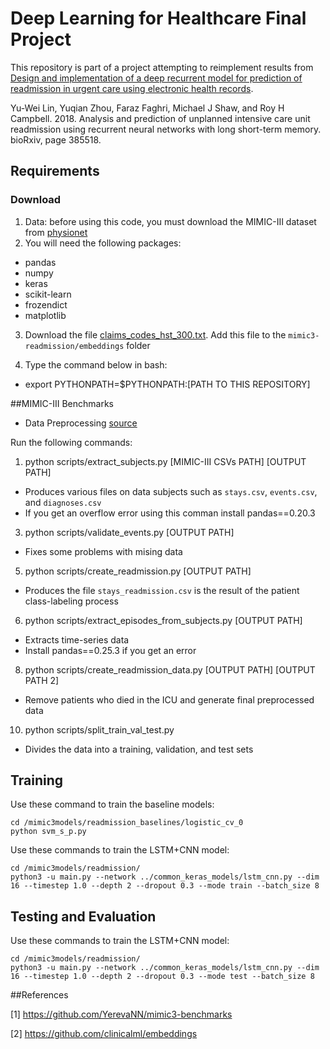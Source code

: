 # Deep Learning for Healthcare Final Project

This repository is part of a project attempting to reimplement results from [Design and implementation of a deep recurrent model for prediction of readmission in urgent care using electronic health records](https://ieeexplore.ieee.org/document/8791466).

Yu-Wei Lin, Yuqian Zhou, Faraz Faghri, Michael J Shaw, and Roy H Campbell. 2018. Analysis and prediction of unplanned intensive care unit readmission using recurrent neural networks with long short-term memory. bioRxiv, page 385518.

## Requirements

### Download
1.  Data: before using this code, you must download the MIMIC-III dataset from [physionet](https://physionet.org/content/mimiciii/1.4/)
2.  You will need the following packages:
- pandas
- numpy
- keras
- scikit-learn
- frozendict
- matplotlib

3.  Download the file [claims_codes_hst_300.txt](https://github.com/clinicalml/embeddings).  Add this file to the `mimic3-readmission/embeddings` folder

4.  Type the command below in bash:
- export PYTHONPATH=$PYTHONPATH:[PATH TO THIS REPOSITORY]

##MIMIC-III Benchmarks 
- Data Preprocessing [source](https://github.com/YerevaNN/mimic3-benchmarks)

Run the following commands:
1.  python scripts/extract_subjects.py [MIMIC-III CSVs PATH] [OUTPUT PATH]
- Produces various files on data subjects such as `stays.csv`, `events.csv`, and `diagnoses.csv`
- If you get an overflow error using this comman install pandas==0.20.3
3.  python scripts/validate_events.py [OUTPUT PATH]
- Fixes some problems with mising data
5.  python scripts/create_readmission.py [OUTPUT PATH]
- Produces the file `stays_readmission.csv` is the result of the patient class-labeling process
6.  python scripts/extract_episodes_from_subjects.py [OUTPUT PATH]
- Extracts time-series data
- Install pandas==0.25.3 if you get an error
8.  python scripts/create_readmission_data.py [OUTPUT PATH] [OUTPUT PATH 2]
- Remove patients who died in the ICU and generate final preprocessed data
10.  python scripts/split_train_val_test.py
- Divides the data into a training, validation, and test sets

## Training

Use these command to train the baseline models:

```
cd /mimic3models/readmission_baselines/logistic_cv_0
python svm_s_p.py
```

Use these commands to train the LSTM+CNN model:

```
cd /mimic3models/readmission/
python3 -u main.py --network ../common_keras_models/lstm_cnn.py --dim 16 --timestep 1.0 --depth 2 --dropout 0.3 --mode train --batch_size 8 
```

## Testing and Evaluation

Use these commands to train the LSTM+CNN model:

```
cd /mimic3models/readmission/
python3 -u main.py --network ../common_keras_models/lstm_cnn.py --dim 16 --timestep 1.0 --depth 2 --dropout 0.3 --mode test --batch_size 8
```


##References

[1] https://github.com/YerevaNN/mimic3-benchmarks

[2] https://github.com/clinicalml/embeddings
